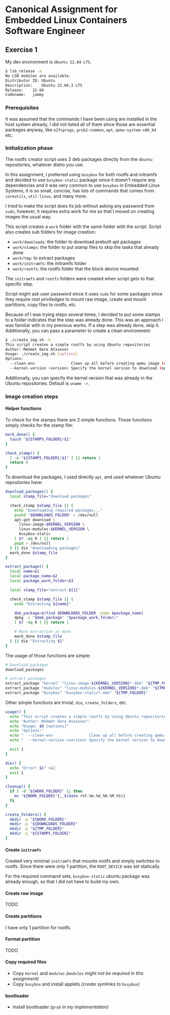 # Canonical Assignment for Embedded Linux Containers Software Engineer

## Exercise 1

My dev environment is `Ubuntu 22.04 LTS`.

```bash
$ lsb_release -a
No LSB modules are available.
Distributor ID:	Ubuntu
Description:	Ubuntu 22.04.3 LTS
Release:	22.04
Codename:	jammy
```

### Prerequisites

It was assumed that the commands I have been using are installed in the host
system already, I did not listed all of them since those are essential packages
anyway, like `e2fsprogs`, `grub2-common`, `apt`, `qemu-system-x86_64` etc.

### Initialization phase

The rootfs creator script uses 3 deb packages directly from the `Ubuntu`
repositories, whatever distro you use.

In this assignment, I preferred using `busybox` for both rootfs and initramfs
and decided to use `busybox-static` package since it doesn't require any
dependencies and it was very common to use `busybox` in Embedded Linux Systems,
it is so small, concise, has lots of commands that comes from `coreutils`,
`util-linux`, and many more.

I tried to make the script does its job without asking any password from `sudo`,
however, it requires extra work for me so that I moved on creating images
the usual way.

This script creates a `work` folder with the same folder with the script. Script
also creates sub folders for image creation:

- `work/downloads`: the folder to download prebuilt apt packages
- `work/stamps`: the folder to put stamp files to skip the tasks that already done
- `work/tmp`: to extract packages
- `work/initramfs`: the initramfs folder
- `work/rootfs`: the rootfs folder that the block device mounted.

The `initramfs` and `rootfs` folders were created when script gets to that specific
step.

Script might ask user password since it uses `sudo` for some packages since they
require root priviledges to mount raw image, create and mount partitions, copy
files to rootfs, etc.

Because of I was trying steps several times, I decided to put some stamps to a folder
indicates that the step was already done. This was an approach I was familiar with
in my previous works. If a step was already done, skip it. Additionally, you can
pass a parameter to create a clean environment:

```bash
$ ./create_img.sh -h
This script creates a simple rootfs by using Ubuntu repositories
Author: Mehmet Emre Atasever
Usage: ./create_img.sh [options]
Options:
  --clean-env                Clean up all before creating qemu image (optional)
  --kernel-version <version> Specify the kernel version to download (optional)
```

Additionally, you can specify the kernel version that was already in the Ubuntu
repositories. Default is `uname -r`.

### Image creation steps

#### Helper functions

To check for the stamps there are 2 simple functions. Those functions simply checks
for the stamp file:

```bash
mark_done() {
  touch "${STAMPS_FOLDER}/$1"
}

check_stamp() {
  [ -e "${STAMPS_FOLDER}/$1" ] || return 1
  return 0
}
```

To download the packages, I used directly `apt`, and used whatever Ubuntu repositories have:

```bash
download_packages() {
  local stamp_file="download-packages"

  check_stamp $stamp_file || (
    echo "Downloading required packages..."
    pushd "$DOWNLOADS_FOLDER" > /dev/null
    apt-get download \
      linux-image-$KERNEL_VERSION \
      linux-modules-$KERNEL_VERSION \
      busybox-static
    [ $? -eq 0 ] || return 1
    popd > /dev/null
  ) || die "downloading packages"
  mark_done $stamp_file
}

extract_package() {
  local name=$1
  local package_name=$2
  local package_work_folder=$3

  local stamp_file="extract-${1}"

  check_stamp $stamp_file || (
    echo "Extracting ${name}"

    deb_package=$(find $DOWNLOADS_FOLDER -name $package_name)
    dpkg -x "$deb_package" "$package_work_folder/"
    [ $? -eq 0 ] || return 1

    # Mark extraction as done
    mark_done $stamp_file
  ) || die "Extracting $1"
}
```

The usage of those functions are simple:

```bash
# Download packages
download_packages

# extract packages
extract_package "kernel" "linux-image-${KERNEL_VERSION}*.deb" "${TMP_FOLDER}"
extract_package "modules" "linux-modules-${KERNEL_VERSION}*.deb" "${TMP_FOLDER}"
extract_package "busybox" "busybox-static*.deb" "${TMP_FOLDER}"
```

Other simple functions are trivial, `die`, `create_folders`, etc.

```bash
usage() {
  echo "This script creates a simple rootfs by using Ubuntu repositories"
  echo "Author: Mehmet Emre Atasever"
  echo "Usage: $0 [options]"
  echo "Options:"
  echo "  --clean-env                Clean up all before creating qemu image (optional)"
  echo "  --kernel-version <version> Specify the kernel version to download (optional)"

  exit 1
}

die() {
  echo "Error! $1" >&2
  exit 1
}

cleanup() {
  if [ -d "${WORK_FOLDER}" ]; then
    mv "${WORK_FOLDER}"{,_$(date +%Y.%m.%d_%H.%M.%S)}
  fi
}

create_folders() {
  mkdir -p "${WORK_FOLDER}"
  mkdir -p "${DOWNLOADS_FOLDER}"
  mkdir -p "${TMP_FOLDER}"
  mkdir -p "${STAMPS_FOLDER}"
}
```

#### Create `initramfs`

Created very minimal `initramfs` that mounts rootfs and simply switches to rootfs.
Since there were only 1 partition, the `ROOT_DEVICE` was set statically.

For the required command sets, `busybox-static` ubuntu package was already enough,
so that I did not have to build my own.

#### Create raw image

TODO

#### Create partitions

I have only 1 partition for rootfs.

#### Format partition

TODO

#### Copy required files

- Copy `kernel` and `modules` _(`modules` might not be required in this assignment)_
- Copy `busybox` and install applets _(create symlinks to `busybox`)_

#### bootloader

- Install bootloader _(`grub` in my implementation)_
